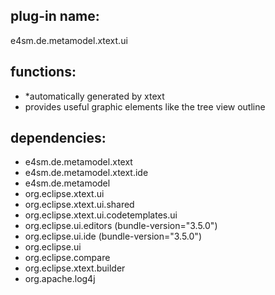 ## plug-in name: 
e4sm.de.metamodel.xtext.ui 


## functions:
- *automatically generated by xtext
- provides useful graphic elements like the tree view outline 


## dependencies:
- e4sm.de.metamodel.xtext
- e4sm.de.metamodel.xtext.ide
- e4sm.de.metamodel
- org.eclipse.xtext.ui
- org.eclipse.xtext.ui.shared
- org.eclipse.xtext.ui.codetemplates.ui
- org.eclipse.ui.editors (bundle-version="3.5.0")
- org.eclipse.ui.ide (bundle-version="3.5.0")
- org.eclipse.ui
- org.eclipse.compare
- org.eclipse.xtext.builder
- org.apache.log4j